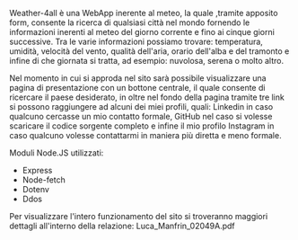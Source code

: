 
Weather-4all è una WebApp inerente al meteo, la quale ,tramite apposito form, consente la ricerca di qualsiasi città nel mondo 
fornendo le informazioni inerenti al meteo del giorno corrente e fino ai cinque giorni successive.
Tra le varie informazioni possiamo trovare: 
temperatura, umidità, velocità del vento, qualità dell'aria, orario dell'alba e del tramonto e infine di che giornata si tratta, ad esempio: nuvolosa, serena o molto altro.

Nel momento in cui si approda nel sito sarà possibile visualizzare una pagina di presentazione con un bottone centrale, il quale consente di 
ricercare il paese desiderato, in oltre nel fondo della pagina tramite tre link si possono raggiungere ad alcuni dei miei profili, quali: Linkedin in caso qualcuno cercasse un mio contatto formale, GitHub nel caso si volesse scaricare il codice sorgente completo e infine il mio profilo Instagram in caso qualcuno volesse contattarmi in maniera più diretta e meno formale.

Moduli Node.JS utilizzati:
- Express
- Node-fetch
- Dotenv
- Ddos 

Per visualizzare l'intero funzionamento del sito si troveranno maggiori dettagli all'interno della relazione: Luca_Manfrin_02049A.pdf
